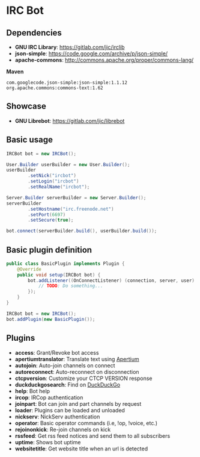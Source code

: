 # IRC Bot

## Dependencies
* **GNU IRC Library**: https://gitlab.com/jic/irclib
* **json-simple**: https://code.google.com/archive/p/json-simple/
* **apache-commons**: http://commons.apache.org/proper/commons-lang/

**Maven**
```
com.googlecode.json-simple:json-simple:1.1.12
org.apache.commons:commons-text:1.62
```

## Showcase
* **GNU Librebot**: https://gitlab.com/jic/librebot

## Basic usage
```java
IRCBot bot = new IRCBot();

User.Builder userBuilder = new User.Builder();
userBuilder
        .setNick("ircbot")
        .setLogin("ircbot")
        .setRealName("ircbot");

Server.Builder serverBuilder = new Server.Builder();
serverBuilder
        .setHostname("irc.freenode.net")
        .setPort(6697)
        .setSecure(true);

bot.connect(serverBuilder.build(), userBuilder.build());
```

## Basic plugin definition
```java
public class BasicPlugin implements Plugin {
    @Override
    public void setup(IRCBot bot) {
        bot.addListener((OnConnectListener) (connection, server, user) -> {
            // TODO: Do something...
        });
    }
}
```

```java
IRCBot bot = new IRCBot();
bot.addPlugin(new BasicPlugin());
```

## Plugins
* **access**: Grant/Revoke bot access
* **apertiumtranslator**: Translate text using [Apertium](https://apertium.org)
* **autojoin**: Auto-join channels on connect
* **autoreconnect**: Auto-reconnect on disconnection
* **ctcpversion**: Customize your CTCP VERSION response
* **duckduckgosearch**: Find on [DuckDuckGo](https://duckduckgo.com)
* **help**: Bot help
* **ircop**: IRCop authentication
* **joinpart**: Bot can join and part channels by request
* **loader**: Plugins can be loaded and unloaded
* **nickserv**: NickServ authentication
* **operator**: Basic operator commands (i.e, !op, !voice, etc.)
* **rejoinonkick**: Re-join channels on kick
* **rssfeed**: Get rss feed notices and send them to all subscribers
* **uptime**: Shows bot uptime
* **websitetitle**: Get website title when an url is detected


